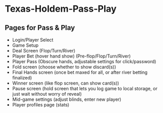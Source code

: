 # Texas-Holdem-Pass-Play

## Pages for Pass & Play
- Login/Player Select
- Game Setup
- Deal Screen (Flop/Turn/River)
- Player Bet (hover hand show) (Pre-flop/Flop/Turn/River)
- Player Pass (Obscure hands, adjustable settings for click/password)
- Fold screen (choose whether to show discard(s))
- Final Hands screen (once bet maxed for all, or after river betting finalized)
- Winner screen (like flop screen, can show card(s))
- Pause screen (hold screen that lets you log game to local storage, or just wait without worry of reveal)
- Mid-game settings (adjust blinds, enter new player)
- Player profiles page (stats)